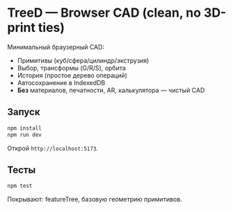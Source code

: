 # TreeD — Browser CAD (clean, no 3D-print ties)

Минимальный браузерный CAD:
- Примитивы (куб/сфера/цилиндр/экструзия)
- Выбор, трансформы (G/R/S), орбита
- История (простое дерево операций)
- Автосохранение в IndexedDB
- **Без** материалов, печатности, AR, калькулятора — чистый CAD

## Запуск
```bash
npm install
npm run dev
```
Открой `http://localhost:5173`.

## Тесты
```bash
npm test
```
Покрывают: featureTree, базовую геометрию примитивов.
